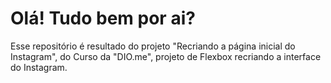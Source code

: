 # Olá! Tudo bem por ai? 

Esse repositório é resultado do projeto  "Recriando a página inicial do Instagram", do Curso da "DIO.me", projeto de Flexbox recriando a interface do Instagram.